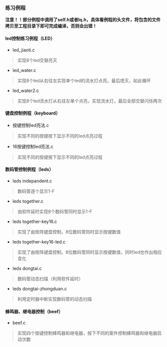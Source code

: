 ### 练习例程

**注意！！部分例程中调用了self.h或者lq.h，具体看例程的头文件，将包含的文件拷贝至工程目录下即可完成编译，否则会出错！**

#### led控制练习例程（LED）

* led_jiaoti.c    
>实现8个led交替亮灭

* led_water.c
>实现8个led从右往左实现单个led的流水灯点亮，最后熄灭，如此循环

* led_water2.c
>实现8个led流水灯从右往左单个点亮，实现流水灯，最后全部交替闪烁两次

#### 键盘控制例程（keyboard）

* 按键控制led亮法.c
>实现不同的按键按下显示不同的led点亮过程

* 16按键控制led亮法.c
>实现不同的按键按下显示不同的led点亮过程

#### 数码管控制例程（leds）

* leds indepandent.c
>数码管逐个显示1-F

* leds together.c
>由软件延时实现8个数码管同时显示1-F

* leds together-key16.c
>实现了由矩阵键盘控制，8位数码管同时显示按键数值

* leds together-key16-led.c
>实现了由矩阵键盘控制，8位数码管同时显示按键数值，同时led也作出相应变化

* leds dongtai.c
>数码管动态扫描（利用软件延时）

* leds dongtai-zhongduan.c
>利用定时器中断实现数码管的动态扫描

#### 蜂鸣器、继电器控制（beef）

* beef.c
>实现四个按键控制蜂鸣器和继电器，按下不同的案件控制蜂鸣器和继电器启动次数
